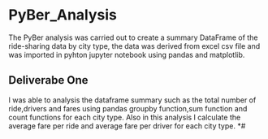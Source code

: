 # PyBer_Analysis
The PyBer analysis was carried out to create a summary DataFrame of the ride-sharing data by city type, the data was derived from excel csv file and was imported in pyhton jupyter notebook using pandas and matplotlib.
## Deliverabe One
I was able to analysis the dataframe summary such as the total number of ride,drivers and fares using pandas groupby function,sum function and count functions for each city type. Also in this analysis I calculate the average fare per ride and average fare per driver for each city type. 
*# 
